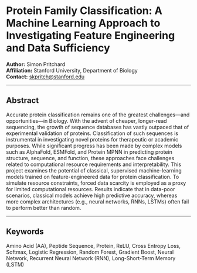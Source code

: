# Protein Family Classification: A Machine Learning Approach to Investigating Feature Engineering and Data Sufficiency

**Author:** Simon Pritchard  
**Affiliation:** Stanford University, Department of Biology  
**Contact:** [skpritch@stanford.edu](mailto:skpritch@stanford.edu)

---

## Abstract

Accurate protein classification remains one of the greatest challenges—and opportunities—in Biology. With the advent of cheaper, longer-read sequencing, the growth of sequence databases has vastly outpaced that of experimental validation of proteins. Classification of such sequences is instrumental in investigating novel proteins for therapeutic or academic purposes. While significant progress has been made by complex models such as AlphaFold, ESMFold, and Protein MPNN in predicting protein structure, sequence, and function, these approaches face challenges related to computational resource requirements and interpretability. This project examines the potential of classical, supervised machine-learning models trained on feature-engineered data for protein classification. To simulate resource constraints, forced data scarcity is employed as a proxy for limited computational resources. Results indicate that in data-poor scenarios, classical models achieve high predictive accuracy, whereas more complex architectures (e.g., neural networks, RNNs, LSTMs) often fail to perform better than random.

---

## Keywords
Amino Acid (AA), Peptide Sequence, Protein, ReLU, Cross Entropy Loss, Softmax, Logistic Regression, Random Forest, Gradient Boost, Neural Network, Recurrent Neural Network (RNN), Long-Short-Term Memory (LSTM)  
